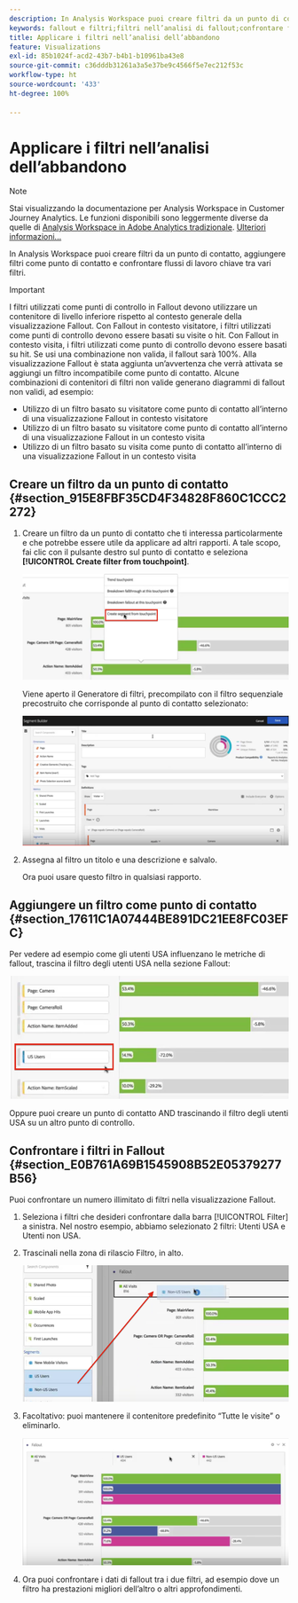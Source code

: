 ```yaml
---
description: In Analysis Workspace puoi creare filtri da un punto di contatto, aggiungere filtri come punto di contatto e confrontare flussi di lavoro chiave tra vari filtri.
keywords: fallout e filtri;filtri nell’analisi di fallout;confrontare filtri di fallout
title: Applicare i filtri nell’analisi dell’abbandono
feature: Visualizations
exl-id: 85b1024f-acd2-43b7-b4b1-b10961ba43e8
source-git-commit: c36dddb31261a3a5e37be9c4566f5e7ec212f53c
workflow-type: ht
source-wordcount: '433'
ht-degree: 100%

---
```


# Applicare i filtri nell’analisi dell’abbandono

>[!NOTE]
>
>Stai visualizzando la documentazione per Analysis Workspace in Customer Journey Analytics. Le funzioni disponibili sono leggermente diverse da quelle di [Analysis Workspace in Adobe Analytics tradizionale](https://experienceleague.adobe.com/docs/analytics/analyze/analysis-workspace/home.html?lang=it). [Ulteriori informazioni...](/help/getting-started/cja-aa.md)

In Analysis Workspace puoi creare filtri da un punto di contatto, aggiungere filtri come punto di contatto e confrontare flussi di lavoro chiave tra vari filtri.

>[!IMPORTANT]
>
>I filtri utilizzati come punti di controllo in Fallout devono utilizzare un contenitore di livello inferiore rispetto al contesto generale della visualizzazione Fallout. Con Fallout in contesto visitatore, i filtri utilizzati come punti di controllo devono essere basati su visite o hit. Con Fallout in contesto visita, i filtri utilizzati come punto di controllo devono essere basati su hit. Se usi una combinazione non valida, il fallout sarà 100%. Alla visualizzazione Fallout è stata aggiunta un’avvertenza che verrà attivata se aggiungi un filtro incompatibile come punto di contatto. Alcune combinazioni di contenitori di filtri non valide generano diagrammi di fallout non validi, ad esempio:

* Utilizzo di un filtro basato su visitatore come punto di contatto all’interno di una visualizzazione Fallout in contesto visitatore
* Utilizzo di un filtro basato su visitatore come punto di contatto all’interno di una visualizzazione Fallout in un contesto visita
* Utilizzo di un filtro basato su visita come punto di contatto all’interno di una visualizzazione Fallout in un contesto visita

## Creare un filtro da un punto di contatto {#section_915E8FBF35CD4F34828F860C1CCC2272}

1. Creare un filtro da un punto di contatto che ti interessa particolarmente e che potrebbe essere utile da applicare ad altri rapporti. A tale scopo, fai clic con il pulsante destro sul punto di contatto e seleziona **[!UICONTROL Create filter from touchpoint]**.

   ![](assets/segment-from-touchpoint.png)

   Viene aperto il Generatore di filtri, precompilato con il filtro sequenziale precostruito che corrisponde al punto di contatto selezionato:

   ![](assets/segment-builder.png)

1. Assegna al filtro un titolo e una descrizione e salvalo.

   Ora puoi usare questo filtro in qualsiasi rapporto.

## Aggiungere un filtro come punto di contatto {#section_17611C1A07444BE891DC21EE8FC03EFC}

Per vedere ad esempio come gli utenti USA influenzano le metriche di fallout, trascina il filtro degli utenti USA nella sezione Fallout:

![](assets/segment-touchpoint.png)

Oppure puoi creare un punto di contatto AND trascinando il filtro degli utenti USA su un altro punto di controllo.

## Confrontare i filtri in Fallout {#section_E0B761A69B1545908B52E05379277B56}

Puoi confrontare un numero illimitato di filtri nella visualizzazione Fallout.

1. Seleziona i filtri che desideri confrontare dalla barra [!UICONTROL Filter] a sinistra. Nel nostro esempio, abbiamo selezionato 2 filtri: Utenti USA e Utenti non USA.
1. Trascinali nella zona di rilascio Filtro, in alto.

   ![](assets/segment-drop.png)

1. Facoltativo: puoi mantenere il contenitore predefinito “Tutte le visite” o eliminarlo.

   ![](assets/seg-compare.png)

1. Ora puoi confrontare i dati di fallout tra i due filtri, ad esempio dove un filtro ha prestazioni migliori dell’altro o altri approfondimenti.
